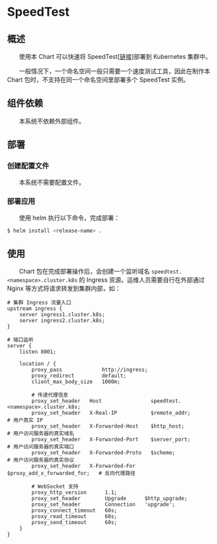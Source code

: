 # SpeedTest
## 概述
&emsp;&emsp;使用本 Chart 可以快速将 SpeedTest[[链接](https://hub.docker.com/r/adolfintel/speedtest)]部署到 Kubernetes 集群中。

&emsp;&emsp;一般情况下，一个命名空间一般只需要一个速度测试工具，因此在制作本 Chart 包时，不支持在同一个命名空间里部署多个 SpeedTest 实例。

## 组件依赖
&emsp;&emsp;本系统不依赖外部组件。

## 部署
### 创建配置文件
&emsp;&emsp;本系统不需要配置文件。

### 部署应用
&emsp;&emsp;使用 helm 执行以下命令，完成部署：

```bash
$ helm install <release-name> .
```

## 使用
&emsp;&emsp;Chart 包在完成部署操作后，会创建一个监听域名 `speedtest.<namespace>.cluster.k8s` 的 Ingress 资源。运维人员需要自行在外部通过 Nginx 等方式将请求转发到集群内部，如：

```nginx
# 集群 Ingress 流量入口
upstream ingress {
    server ingress1.cluster.k8s;
    server ingress2.cluster.k8s;
}

# 端口监听
server {
    listen 8001;

    location / {
        proxy_pass             http://ingress;
        proxy_redirect         default;
        client_max_body_size   1000m;

        # 传递代理信息
        proxy_set_header   Host                speedtest.<namespace>.cluster.k8s;
        proxy_set_header   X-Real-IP           $remote_addr;                 # 用户真实 IP
        proxy_set_header   X-Forwarded-Host    $http_host;                   # 用户访问服务器的真实域名
        proxy_set_header   X-Forwarded-Port    $server_port;                 # 用户访问服务器的真实端口
        proxy_set_header   X-Forwarded-Proto   $scheme;                      # 用户访问服务器的真实协议
        proxy_set_header   X-Forwarded-For     $proxy_add_x_forwarded_for;   # 反向代理路径

        # WebSocket 支持
        proxy_http_version      1.1;
        proxy_set_header        Upgrade      $http_upgrade;
        proxy_set_header        Connection   'upgrade';
        proxy_connect_timeout   60s;
        proxy_read_timeout      60s;
        proxy_send_timeout      60s;
    }
}
```